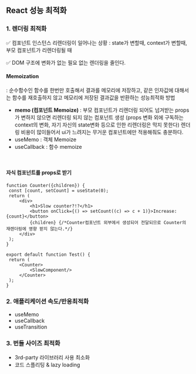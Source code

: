 ## React 성능 최적화

### 1. 렌더링 최적화

✅ 컴포넌트 인스턴스 리렌더링이 일어나는 상황
: state가 변할때, context가 변할때, 부모 컴포넌트가 리렌더링될 때

✅ DOM 구조에 변화가 없는 필요 없는 렌더링을 줄인다.

#### **Memoization**

: 순수함수인 함수를 한번만 호출해서 결과를 메모리에 저장하고, 같은 인자값에 대해서는 함수를 재호출하지 않고 메모리에 저장된 결과값을 반환하는 성능최적화 방법

- **memo (컴포넌트 Memoize)**
  : 부모 컴포넌트가 리렌더링 되어도 넘겨받는 props가 변하지 않으면 리렌더링 되지 않는 컴포넌트 생성
  (props 변화 외에 구독하는 context의 변화, 자기 자신의 state변화 등으로 인한 리렌더링은 막지 못한다)
  렌더링 비용이 많이들어서 ui가 느려지는 무거운 컴포넌트에만 적용해줘도 충분하다.
- useMemo : 객체 Memoize
- useCallback : 함수 memoize

<br/>

#### **자식 컴포넌트를 props로 받기**

```
function Counter({children}) {
 const [count, setCount] = useState(0);
 return (
     <div>
         <h1>Slow counter?!?</h1>
         <button onClick={() => setCount((c) => c + 1)}>Increase: {count}</button>
         {children} {/*Counter컴포넌트 외부에서 생성되어 전달되므로 Counter의 재렌더링에 영향 받지 않는다.*/}
     </div>
 );
}

export default function Test() {
 return (
     <Counter>
         <SlowComponent/>
     </Counter>
 );
}
```

### 2. 애플리케이션 속도/반응최적화

- useMemo
- useCallback
- useTransition

### 3. 번들 사이즈 최적화

- 3rd-party 라이브러리 사용 최소화
- 코드 스플리팅 & lazy loading

